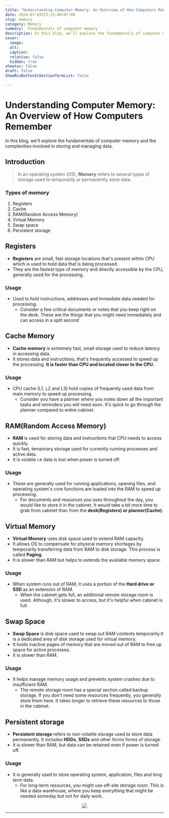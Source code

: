 ```yaml
---
title: "Understanding Computer Memory: An Overview of How Computers Remember"
date: 2024-07-03T23:15:00+07:00
slug: memory
category: Memory 
summary:  Fundamentals of computer memory
description: In this blog, we’ll explore the fundamentals of computer memory and the complexities involved in storing and managing data.
cover:
  image:
  alt: 
  caption: 
  relative: false
  hidden: true
showtoc: false
draft: false
ShowRssButtonInSectionTermList: false

---
```


# Understanding Computer Memory: An Overview of How Computers Remember

In this blog, we'll explore the fundamentals of computer memory and the complexities involved in storing and managing data.

## Introduction
> In an operating system (OS), **Memory** refers to several types of storage used to temporarily or permanently store data.

### Types of memory
1. Registers
2. Cache
3. RAM(Random Access Memory)
4. Virtual Memory
5. Swap space
6. Persistent storage

## Registers

- **Registers** are small, fast storage locations that's present within CPU which is used to hold data 
that is being processed. 
- They are the fastest type of memory and directly accessible by the CPU, generally used for the processing.

### Usage

- Used to hold instructions, addresses and immediate data needed for processing.
  - Consider a few critical documents or notes that you keep right on the desk. These are the things 
  that you might need immediately and can access in a split second

## Cache Memory

- **Cache memory** is extremely fast, small storage used to reduce latency in accessing data.
- It stores data and instructions, that's frequently accessed to speed up the processing. **It is faster than
  CPU and located closer to the CPU.**

### Usage 

- CPU cache (L1, L2 and L3) hold copies of frequently used data from main memory to speed up processing.
  - Consider you have a planner where you notes down all the important tasks and reminders you will need soon.
    It's quick to go through the planner compared to entire cabinet.

## RAM(Random Access Memory)

- **RAM** is used for storing data and instructions that CPU needs to access quickly. 
- It is fast, temporary storage used for currently running processes and active data.
- It is volatile i.e data is lost when power is turned off.

### Usage

- These are generally used for running applications, opening files, and operating system's core
  functions are loaded into the RAM to speed up processing.
  - For documents and resources you uses throughout the day, you would like to store it in the cabinet.
    It would take a bit more time to grab from cabinet than from the **desk(Registers) or planner(Cache)**.

## Virtual Memory

- **Virtual Memory** uses disk space used to extend RAM capacity. 
- It allows OS to compensate for physical memory shortages by temporarily transferring data from RAM to disk storage. 
This process is called **Paging**.
- It is slower than RAM but helps to extends the available memory space.

### Usage

- When system runs out of RAM, it uses a portion of the **Hard drive or SSD** as an extension of RAM.
  - When the cabinet gets full, an additional remote storage room is used. Although, it's slower to access,
    but it's helpful when cabinet is full.

## Swap Space

- **Swap Space** is disk space used to swap out RAM contents temporarily.It is a dedicated area of disk
  storage used for virtual memory.
- It holds inactive pages of memory that are moved out of RAM to free up space for active processes.
- It is slower than RAM.

### Usage 

- It helps manage memory usage and prevents system crashes due to insufficient RAM.
  - The remote storage room has a special section called backup storage. If you don't need some resources
    frequently, you generally store them here. It takes longer to retrieve these resources to those in the cabinet.

## Persistent storage

- **Persistent storage** refers to non-volatile storage used to store data permanently. It includes **HDDs**, **SSDs** and other forms
  forms of storage.
- It is slower than RAM, but data can be retained even if power is turned off.

### Usage

- It is generally used to store operating system, application, files and long term data. 
  - For long-term resources, you might use off-site storage room. This is like a data warehouse, where you keep everything that might be needed someday but not for daily work.

<p align="center">
<img src="/images/memory.png"/>
</p>

---